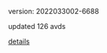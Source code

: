 version: 2022033002-6688

updated 126 avds

[details](https://github.com/0x74f917491bfa7ebfa379/ali_avd_db/blob/master/change_log/2022/03/30/02/6688.txt)